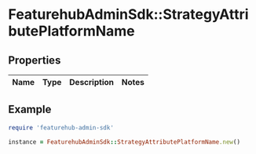 # FeaturehubAdminSdk::StrategyAttributePlatformName

## Properties

| Name | Type | Description | Notes |
| ---- | ---- | ----------- | ----- |

## Example

```ruby
require 'featurehub-admin-sdk'

instance = FeaturehubAdminSdk::StrategyAttributePlatformName.new()
```

